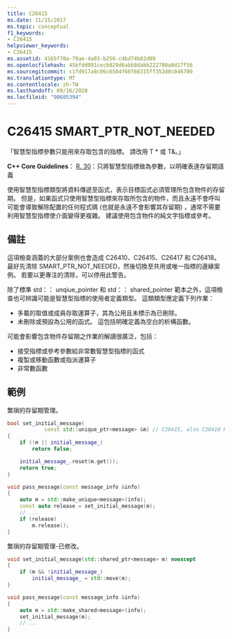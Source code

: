 ```yaml
---
title: C26415
ms.date: 11/15/2017
ms.topic: conceptual
f1_keywords:
- C26415
helpviewer_keywords:
- C26415
ms.assetid: 4165f70a-78ae-4a03-b256-c4bd74b02d09
ms.openlocfilehash: 45bfdd891cecb029d6abb8dabb222780a0d17f56
ms.sourcegitcommit: c1fd917a8c06c6504f66f66315ff352d0c046700
ms.translationtype: MT
ms.contentlocale: zh-TW
ms.lasthandoff: 09/16/2020
ms.locfileid: "90685394"
---
```

# <a name="c26415-smart_ptr_not_needed"></a>C26415 SMART_PTR_NOT_NEEDED

「智慧型指標參數只能用來存取包含的指標。 請改用 T * 或 T&。」

**C++ Core Guidelines**： [R. 30](https://github.com/isocpp/CppCoreGuidelines/blob/master/CppCoreGuidelines.md#r30-take-smart-pointers-as-parameters-only-to-explicitly-express-lifetime-semantics)：只將智慧型指標做為參數，以明確表達存留期語義

使用智慧型指標類型將資料傳遞至函式，表示目標函式必須管理所包含物件的存留期。 但是，如果函式只使用智慧型指標來存取所包含的物件，而且永遠不會呼叫可能會導致解除配置的任何程式碼 (也就是永遠不會影響其存留期) ，通常不需要利用智慧型指標使介面變得更複雜。 建議使用包含物件的純文字指標或參考。

## <a name="remarks"></a>備註

這項檢查涵蓋的大部分案例也會造成 C26410、C26415、C26417 和 C26418。 最好先清除 SMART_PTR_NOT_NEEDED，然後切換至共用或唯一指標的邊緣案例。 若要以更專注的清除，可以停用此警告。

除了標準 std：： unqiue_pointer 和 std：： shared_pointer 範本之外，這項檢查也可辨識可能是智慧型指標的使用者定義類型。 這類類型應定義下列作業：

- 多載的取值或成員存取運算子，其為公用且未標示為已刪除。
- 未刪除或預設為公用的函式。 這包括明確定義為空白的析構函數。

可能會影響包含物件存留期之作業的解讀很廣泛，包括：

- 接受指標或參考參數給非常數智慧型指標的函式
- 複製或移動函數或指派運算子
- 非常數函數

## <a name="examples"></a>範例

繁瑣的存留期管理。

```cpp
bool set_initial_message(
            const std::unique_ptr<message> &m) // C26415, also C26410 NO_REF_TO_CONST_UNIQUE_PTR
{
    if (!m || initial_message_)
        return false;

    initial_message_.reset(m.get());
    return true;
}

void pass_message(const message_info &info)
{
    auto m = std::make_unique<message>(info);
    const auto release = set_initial_message(m);
    // ...
    if (release)
        m.release();
}
```

繁瑣的存留期管理-已修改。

```cpp
void set_initial_message(std::shared_ptr<message> m) noexcept
{
    if (m && !initial_message_)
        initial_message_ = std::move(m);
}

void pass_message(const message_info &info)
{
    auto m = std::make_shared<message>(info);
    set_initial_message(m);
    // ...
}
```
